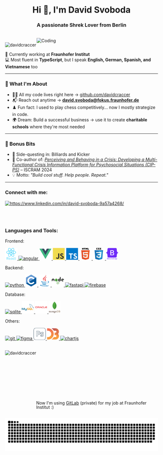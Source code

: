 <h1 align="center">Hi 👋, I'm David Svoboda</h1>
<h3 align="center">A passionate Shrek Lover from Berlin</h3>
<br>
<img align="right" alt="Coding" width="400" src="https://scontent-dus1-1.cdninstagram.com/v/t51.2885-19/485050448_1753651371882158_8739081309942851948_n.jpg?_nc_ht=scontent-dus1-1.cdninstagram.com&_nc_cat=102&_nc_oc=Q6cZ2QHWAGEumZdnVzsZcl7hSqdshyhGgc2YZsVi7_h_msUKmMjdMKu7gtrJo-ypg4EaDu8&_nc_ohc=MFgj5-4Gx7MQ7kNvwG36Acr&_nc_gid=_EzM3P-yS414gK9wmqe9cg&edm=ALGbJPMBAAAA&ccb=7-5&oh=00_AfE7ES8lWltFoPxwQt3N5hqUGnOvTRGw0etsqUwzBzrevA&oe=6816E16C&_nc_sid=7d3ac5">



<p align="left"> <img src="https://komarev.com/ghpvc/?username=davidcraccer&label=Profile%20views&color=0e75b6&style=flat"  alt="davidcraccer" /> </p>

💼 Currently working at **Fraunhofer Institut**  
💻 Most fluent in **TypeScript**, but I speak **English, German, Spanish, and Vietnamese** too

---

### 🚀 What I'm About

- 🧑‍💻 All my code lives right here → [github.com/davidcraccer](https://github.com/davidcraccer)
- 📬 Reach out anytime → **david.svoboda@fokus.fraunhofer.de**
- ♟️ Fun fact: I used to play chess competitively... now I mostly strategize in code.
- 🌍 Dream: Build a successful business → use it to create **charitable schools** where they're most needed

---

### 🧩 Bonus Bits

- 🎱 Side-questing in: Billiards and Kicker  
- 🧾 Co-author of: [*Perceiving and Behaving in a Crisis: Developing a Multi-Functional Crisis Information Platform for Psychosocial Situations (CIP-PS)*](https://ojs.iscram.org/index.php/Proceedings/article/view/29) – ISCRAM 2024  
- 💡 Motto: *"Build cool stuff. Help people. Repeat."*

---


<h3 align="left">Connect with me:</h3>
<p align="left">
<a href="https://www.linkedin.com/in/david-svoboda-9a57a4268/" target="_blank"><img align="center" src="https://raw.githubusercontent.com/rahuldkjain/github-profile-readme-generator/master/src/images/icons/Social/linked-in-alt.svg" alt="https://www.linkedin.com/in/david-svoboda-9a57a4268/" height="30" width="40" /></a>
</p>

<br>
<br>

<h3 align="left">Languages and Tools:</h3>
<p align="left">Frontend:</p>
<p align="left"> 
  <a href="https://reactjs.org/" target="_blank" rel="noreferrer"> 
    <img src="https://raw.githubusercontent.com/devicons/devicon/master/icons/react/react-original-wordmark.svg" alt="react" width="40" height="40"/> 
  </a>
  
  <a href="https://angular.io" target="_blank" rel="noreferrer">
    <img src="https://angular.io/assets/images/logos/angular/angular.svg" alt="angular" width="40" height="40"/>
  </a>

  <a href="https://vuejs.org/" target="_blank" rel="noreferrer">
    <img src="https://raw.githubusercontent.com/devicons/devicon/master/icons/vuejs/vuejs-original.svg" alt="vuejs" width="40" height="40"/>
  </a>

  <a href="https://developer.mozilla.org/en-US/docs/Web/JavaScript" target="_blank" rel="noreferrer"> 
    <img src="https://raw.githubusercontent.com/devicons/devicon/master/icons/javascript/javascript-original.svg" alt="javascript" width="40" height="40"/>   
  </a> 
  
  <a href="https://www.typescriptlang.org/" target="_blank" rel="noreferrer"> 
    <img src="https://raw.githubusercontent.com/devicons/devicon/master/icons/typescript/typescript-original.svg" alt="typescript" width="40" height="40"/>   
  </a> 

  <a href="https://www.w3.org/html/" target="_blank" rel="noreferrer"> 
    <img src="https://raw.githubusercontent.com/devicons/devicon/master/icons/html5/html5-original-wordmark.svg" alt="html5" width="40" height="40"/> 
  </a> 
   
  <a href="https://www.w3schools.com/css/" target="_blank" rel="noreferrer"> 
    <img src="https://raw.githubusercontent.com/devicons/devicon/master/icons/css3/css3-original-wordmark.svg" alt="css3" width="40" height="40"/>
  </a> 
  
  <a href="https://getbootstrap.com" target="_blank" rel="noreferrer">
    <img src="https://raw.githubusercontent.com/devicons/devicon/master/icons/bootstrap/bootstrap-plain-wordmark.svg" alt="bootstrap" width="40" height="40"/>
  </a>

</p>

<p align="left">Backend:</p>
<p align="left"> 
  <a href="https://www.python.org" target="_blank" rel="noreferrer"> 
    <img src="https://www.vectorlogo.zone/logos/python/python-icon.svg" alt="python" width="40" height="40"/> 
  </a> 

  <a href="https://www.cprogramming.com/" target="_blank" rel="noreferrer">
    <img src="https://raw.githubusercontent.com/devicons/devicon/master/icons/c/c-original.svg" alt="c" width="40" height="40"/>
  </a>
      
  <a href="https://www.java.com" target="_blank" rel="noreferrer">
    <img src="https://raw.githubusercontent.com/devicons/devicon/master/icons/java/java-original.svg" alt="java" width="40" height="40"/>
  </a>
  
  <a href="https://nodejs.org" target="_blank" rel="noreferrer">
    <img src="https://raw.githubusercontent.com/devicons/devicon/master/icons/nodejs/nodejs-original-wordmark.svg" alt="nodejs" width="40" height="40"/>
  </a>

  <a href="https://fastapi.tiangolo.com/" target="_blank" rel="noreferrer">
    <img src="https://cdn.worldvectorlogo.com/logos/fastapi.svg" alt="fastapi" width="40" height="40"/>
  </a>

  <a href="https://firebase.google.com/" target="_blank" rel="noreferrer">
    <img src="https://www.vectorlogo.zone/logos/firebase/firebase-icon.svg" alt="firebase" width="40" height="40"/>
  </a>
</p>

<p align="left">Database:</p>
<p align="left">
  <a href="https://www.sqlite.org" target="_blank" rel="noreferrer"> 
    <img src="https://www.vectorlogo.zone/logos/sqlite/sqlite-icon.svg" alt="sqlite" width="40" height="40"/> 
  </a> 

  <a href="https://www.mysql.com/" target="_blank" rel="noreferrer">
    <img src="https://raw.githubusercontent.com/devicons/devicon/master/icons/mysql/mysql-original-wordmark.svg" alt="mysql" width="40" height="40"/>
  </a>

  <a href="https://www.oracle.com/" target="_blank" rel="noreferrer">
    <img src="https://raw.githubusercontent.com/devicons/devicon/master/icons/oracle/oracle-original.svg" alt="oracle" width="40" height="40"/>
  </a>

  <a href="https://www.mongodb.com/" target="_blank" rel="noreferrer">
    <img src="https://raw.githubusercontent.com/devicons/devicon/master/icons/mongodb/mongodb-original-wordmark.svg" alt="mongodb" width="40" height="40"/>
  </a>
</p>

<p align="left">Others:</p>
  <p align="left"> 

  <a href="https://git-scm.com/" target="_blank" rel="noreferrer">
    <img src="https://www.vectorlogo.zone/logos/git-scm/git-scm-icon.svg" alt="git" width="40" height="40"/>
  </a>
  <a href="https://www.figma.com/" target="_blank" rel="noreferrer">
    <img src="https://www.vectorlogo.zone/logos/figma/figma-icon.svg" alt="figma" width="40" height="40"/>
  </a>
  <a href="https://www.photoshop.com/en" target="_blank" rel="noreferrer">
    <img src="https://raw.githubusercontent.com/devicons/devicon/master/icons/photoshop/photoshop-line.svg" alt="photoshop" width="40" height="40"/>
  <a href="https://d3js.org/" target="_blank" rel="noreferrer">
    <img src="https://raw.githubusercontent.com/devicons/devicon/master/icons/d3js/d3js-original.svg" alt="d3js" width="40" height="40"/>
  </a>
  <a href="https://www.chartjs.org" target="_blank" rel="noreferrer">
    <img src="https://www.chartjs.org/media/logo-title.svg" alt="chartjs" width="40" height="40"/>
  </a>
  
</p>

<br>
<img align="left" src="https://github-readme-stats.vercel.app/api/top-langs?username=davidcraccer&show_icons=true&locale=en&layout=compact" alt="davidcraccer"  height="195"/>
      
<br>
<br>
<br>
<br>
<br>
<br>
<br>
<br>
<br>

</p>
<p style="margin-bottom: 2em; line-height: 1em;">Now I'm using <a href="https://gitlab.fokus.fraunhofer.de/david.svoboda" target="_blank">GitLab</a> (private) for my job at Fraunhofer Institut :)</p>

<img src="https://raw.githubusercontent.com/platane/snk/output/github-contribution-grid-snake-dark.svg" alt="Snake Animation" style="max-width: 100%; height: auto;">

